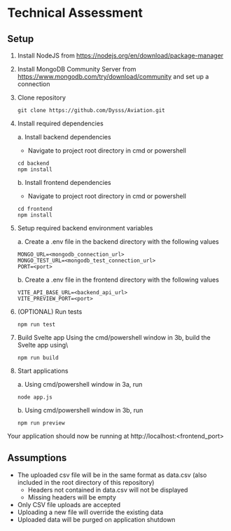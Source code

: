 # Technical Assessment

## Setup

1. Install NodeJS from https://nodejs.org/en/download/package-manager

2. Install MongoDB Community Server from https://www.mongodb.com/try/download/community and set up a connection

3. Clone repository

    ```
    git clone https://github.com/Dysss/Aviation.git
    ```
3. Install required dependencies

   a. Install backend dependencies
      - Navigate to project root directory in cmd or powershell

   ```
   cd backend
   npm install
   ```


    b. Install frontend dependencies
      - Navigate to project root directory in cmd or powershell

    ```
    cd frontend
    npm install
    ```

4. Setup required backend environment variables

    a. Create a .env file in the backend directory with the following values

    ```
    MONGO_URL=<mongodb_connection_url>
    MONGO_TEST_URL=<mongodb_test_connection_url>
    PORT=<port>
    ```


    b. Create a .env file in the frontend directory with the following values

    ```
    VITE_API_BASE_URL=<backend_api_url>
    VITE_PREVIEW_PORT=<port>
    ```

5. (OPTIONAL) Run tests
    ```
    npm run test
    ```
6. Build Svelte app
    Using the cmd/powershell window in 3b, build the Svelte app using\
    ```
    npm run build
    ```

7. Start applications

    a. Using cmd/powershell window in 3a, run

    ```
    node app.js
    ```
    b. Using cmd/powershell window in 3b, run

    ```
    npm run preview
    ```
Your application should now be running at http://localhost:<frontend_port>

## Assumptions
- The uploaded csv file will be in the same format as data.csv (also included in the root directory of this repository)
  + Headers not contained in data.csv will not be displayed
  + Missing headers will be empty
- Only CSV file uploads are accepted
- Uploading a new file will override the existing data
- Uploaded data will be purged on application shutdown
